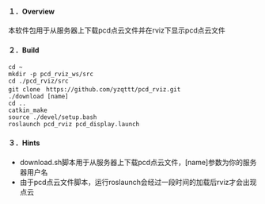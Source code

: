 #### １．Overview

本软件包用于从服务器上下载pcd点云文件并在rviz下显示pcd点云文件

#### ２．Build

```shell
cd ~
mkdir -p pcd_rviz_ws/src
cd ./pcd_rviz/src
git clone　https://github.com/yzqttt/pcd_rviz.git
./download [name]
cd ..
catkin_make
source ./devel/setup.bash
roslaunch pcd_rviz pcd_display.launch
```

#### ３．Hints

* download.sh脚本用于从服务器上下载pcd点云文件，[name]参数为你的服务器用户名
* 由于pcd点云文件脚本，运行roslaunch会经过一段时间的加载后rviz才会出现点云



